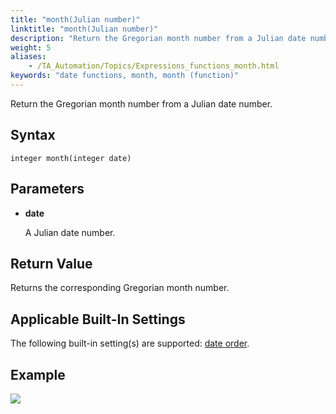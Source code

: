 ```yaml
--- 
title: "month(Julian number)"
linktitle: "month(Julian number)"
description: "Return the Gregorian month number from a Julian date number."
weight: 5
aliases: 
    - /TA_Automation/Topics/Expressions_functions_month.html
keywords: "date functions, month, month (function)"
---
```


Return the Gregorian month number from a Julian date number.

## Syntax

`integer month(integer date)`

## Parameters

-   **date**

    A Julian date number.


## Return Value

Returns the corresponding Gregorian month number.

## Applicable Built-In Settings

The following built-in setting\(s\) are supported: [date order](/automation-guide/action-based-testing-language/built-in-settings/date-time-settings/date-order).

## Example

![](/images/TA_Automation/Images/automationguide_datefunction5.png)




